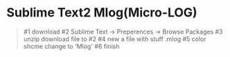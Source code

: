 
Sublime Text2 Mlog(Micro-LOG)
=

>#1 download
>#2 Sublime Text -> Preperences -> Browse Packages
>#3 unzip download file to #2
>#4 new a file with stuff .mlog
>#5 color shcme change to 'Mlog'
>#6 finish
